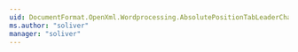 ```yaml
---
uid: DocumentFormat.OpenXml.Wordprocessing.AbsolutePositionTabLeaderCharValues
ms.author: "soliver"
manager: "soliver"
---
```

